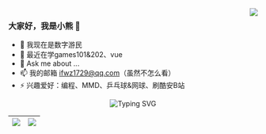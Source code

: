 <img align="right" src="https://moe-counter.glitch.me/get/@Asterecho?theme=rule34" />


### 大家好，我是小熊 👋

- 🔭 我现在是数字游民
- 🌱 最近在学games101&202、vue
- 💬 Ask me about ...
- 📫 我的邮箱 ifwz1729@qq.com（虽然不怎么看）
- ⚡ 兴趣爱好：编程、MMD、乒乓球&网球、刷酷安B站

<div align="center">
 
  <img src="https://readme-typing-svg.demolab.com?font=Fira+Code&pause=1000&width=435&lines=console.log(%22Hello%2C+World!%22)" alt="Typing SVG" />
 
  
| <img align="center" src="https://github-readme-stats.vercel.app/api?username=Asterecho&show_icons=true&include_all_commits=true&theme=buefy&hide_border=true" /> | <img align="center" src="https://github-readme-stats.vercel.app/api/top-langs/?username=Asterecho&layout=compact&theme=buefy&hide_border=true" /> |
| ------------- | ------------- |
  
 </div>


